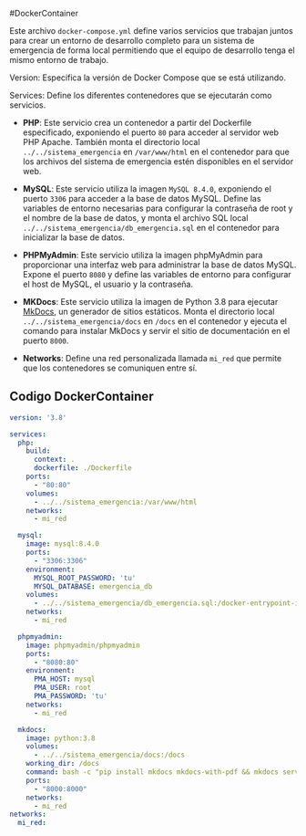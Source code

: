 #DockerContainer

Este archivo `docker-compose.yml` define varios servicios que trabajan juntos para crear un entorno de desarrollo completo para un sistema de emergencia de forma local permitiendo que el equipo de desarrollo tenga el mismo entorno de trabajo.

Version: Especifica la versión de Docker Compose que se está utilizando.

Services: Define los diferentes contenedores que se ejecutarán como servicios.

- **PHP**: Este servicio crea un contenedor a partir del Dockerfile especificado, exponiendo el puerto `80` para acceder al servidor web PHP Apache. También monta el directorio local `../../sistema_emergencia` en `/var/www/html` en el contenedor para que los archivos del sistema de emergencia estén disponibles en el servidor web.

- **MySQL**: Este servicio utiliza la imagen `MySQL 8.4.0`, exponiendo el puerto `3306` para acceder a la base de datos MySQL. Define las variables de entorno necesarias para configurar la contraseña de root y el nombre de la base de datos, y monta el archivo SQL local `../../sistema_emergencia/db_emergencia.sql` en el contenedor para inicializar la base de datos.

- **PHPMyAdmin**: Este servicio utiliza la imagen phpMyAdmin para proporcionar una interfaz web para administrar la base de datos MySQL. Expone el puerto `8080` y define las variables de entorno para configurar el host de MySQL, el usuario y la contraseña.

- **MKDocs**: Este servicio utiliza la imagen de Python 3.8 para ejecutar [MkDocs]('https://www.mkdocs.org/'), un generador de sitios estáticos. Monta el directorio local `../../sistema_emergencia/docs` en `/docs` en el contenedor y ejecuta el comando para instalar MkDocs y servir el sitio de documentación en el puerto `8000`.

- **Networks**: Define una red personalizada llamada `mi_red` que permite que los contenedores se comuniquen entre sí.

## Codigo DockerContainer

```yml
version: '3.8'

services:
  php:
    build:
      context: .
      dockerfile: ./Dockerfile
    ports:
      - "80:80"
    volumes:
      - ../../sistema_emergencia:/var/www/html
    networks:
      - mi_red

  mysql:
    image: mysql:8.4.0
    ports:
      - "3306:3306"
    environment:
      MYSQL_ROOT_PASSWORD: 'tu'
      MYSQL_DATABASE: emergencia_db
    volumes:
      - ../../sistema_emergencia/db_emergencia.sql:/docker-entrypoint-initdb.d/db_emergencia.sql
    networks:
      - mi_red

  phpmyadmin:
    image: phpmyadmin/phpmyadmin
    ports:
      - "8080:80"
    environment:
      PMA_HOST: mysql
      PMA_USER: root
      PMA_PASSWORD: 'tu'
    networks:
      - mi_red

  mkdocs:
    image: python:3.8
    volumes:
      - ../../sistema_emergencia/docs:/docs
    working_dir: /docs
    command: bash -c "pip install mkdocs mkdocs-with-pdf && mkdocs serve --dev-addr=0.0.0.0:8000"
    ports:
      - "8000:8000"
    networks:
      - mi_red
networks:
  mi_red:
```
